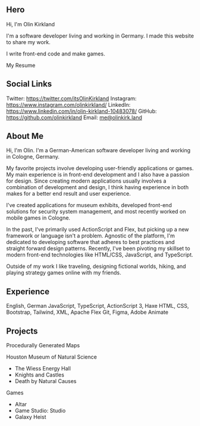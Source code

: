 ## Hero

Hi, I'm Olin Kirkland

I'm a software developer living and working in Germany.
I made this website to share my work.

I write front-end code and make games.

My Resume

## Social Links

Twitter: https://twitter.com/itsOlinKirkland
Instagram: https://www.instagram.com/olinkirkland/
LinkedIn: https://www.linkedin.com/in/olin-kirkland-10483078/
GitHub: https://github.com/olinkirkland
Email: me@olinkirk.land

## About Me

Hi, I'm Olin. I'm a German-American software developer living and working in Cologne, Germany.

My favorite projects involve developing user-friendly applications or games. My main experience is in front-end development and I also have a passion for design. Since creating modern applications usually involves a combination of development and design, I think having experience in both makes for a better end result and user experience.

I've created applications for museum exhibits, developed front-end solutions for security system management, and most recently worked on mobile games in Cologne.

In the past, I've primarily used ActionScript and Flex, but picking up a new framework or language isn't a problem. Agnostic of the platform, I'm dedicated to developing software that adheres to best practices and straight forward design patterns. Recently, I've been pivoting my skillset to modern front-end technologies like HTML/CSS, JavaScript, and TypeScript.

Outside of my work I like traveling, designing fictional worlds, hiking, and playing strategy games online with my friends.

## Experience

English, German
JavaScript, TypeScript, ActionScript 3, Haxe
HTML, CSS, Bootstrap, Tailwind, XML, Apache Flex
Git, Figma, Adobe Animate

## Projects

Procedurally Generated Maps

Houston Museum of Natural Science
  - The Wiess Energy Hall
  - Knights and Castles
  - Death by Natural Causes

Games
  - Altar 
  - Game Studio: Studio
  - Galaxy Heist

